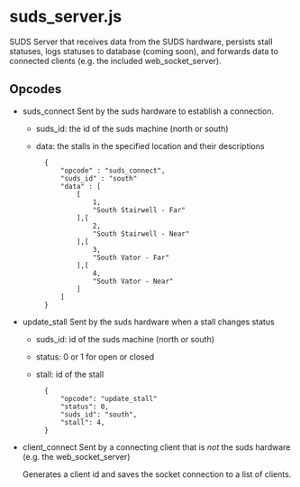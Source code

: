 suds_server.js
===

SUDS Server that receives data from the SUDS hardware, persists stall statuses, logs statuses to database (coming soon), and forwards data to connected clients (e.g. the included web_socket_server).

Opcodes
---

- suds_connect
	Sent by the suds hardware to establish a connection. 
	- suds_id: the id of the suds machine (north or south)
	- data: the stalls in the specified location and their descriptions
	
			{ 
				"opcode" : "suds_connect",
			  	"suds_id" : "south"
				"data" : [ 
					[ 
						1,
			        	"South Stairwell - Far"
			      	],[ 
						2,
			        	"South Stairwell - Near"
			      	],[ 
						3,
			        	"South Vator - Far"
			     	],[ 
						4,
			        	"South Vator - Near"
			      	]
			    ]
			}
		
- update_stall
	Sent by the suds hardware when a stall changes status
	- suds_id: id of the suds machine (north or south)
	- status: 0 or 1 for open or closed
	- stall: id of the stall
	
			{
				"opcode": "update_stall"
				"status": 0, 
				"suds_id": "south", 
				"stall": 4, 
			}

- client_connect
	Sent by a connecting client that is _not_ the suds hardware (e.g. the web_socket_server)
	
	Generates a client id and saves the socket connection to a list of clients.